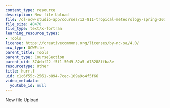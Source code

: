 ```yaml
---
content_type: resource
description: New file Upload
file: /ol-ocw-studio-app/courses/12-811-tropical-meteorology-spring-2011/c1c6f55c2561b8947cec109a9c4f5f66_hurr.f
file_size: 40470
file_type: text/x-fortran
learning_resource_types:
- Tools
license: https://creativecommons.org/licenses/by-nc-sa/4.0/
ocw_type: OCWFile
parent_title: Tools
parent_type: CourseSection
parent_uid: 374ebf22-f5f1-50d9-82a5-d78288ffba8e
resourcetype: Other
title: hurr.f
uid: c1c6f55c-2561-b894-7cec-109a9c4f5f66
video_metadata:
  youtube_id: null
---
```

New file Upload
